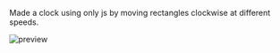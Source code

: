 Made a clock using only js by moving rectangles clockwise at different speeds.

![preview](https://user-images.githubusercontent.com/55053737/114643037-8a39e200-9cf2-11eb-947b-49b20609c8d1.png)
